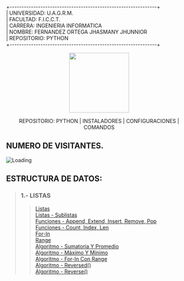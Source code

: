 +--------------------------------------------------------------+<br>
| UNIVERSIDAD: U.A.G.R.M.<br>
| FACULTAD: F.I.C.C.T.<br>
| CARRERA: INGENIERIA INFORMATICA<br>
| NOMBRE: FERNANDEZ ORTEGA JHASMANY JHUNNIOR<br>
| REPOSITORIO: PYTHON<br>
+--------------------------------------------------------------+<br>

<p align="center"><img src="https://github-production-user-asset-6210df.s3.amazonaws.com/36086876/282406040-4e48898c-f122-40de-a463-a68ae29f81a9.png" width="162"></p>
<p align="center">REPOSITORIO: PYTHON | INSTALADORES | CONFIGURACIONES | COMANDOS<width="292"></p>

## NUMERO DE VISITANTES.
<img align="left" src = "https://profile-counter.glitch.me/Dev_jhasmany.-Python/count.svg" alt ="Loading"> <br>

## ESTRUCTURA DE DATOS:

> ### 1.- LISTAS
>> [Listas]()<br>
>> [Listas - Sublistas]()<br>
>> [Funciones - Append, Extend, Insert, Remove, Pop]()<br>
>> [Funciones - Count, Index, Len]()<br>
>> [For-In]()<br>
>> [Range]()<br>
>> [Algoritmo - Sumatoria Y Promedio]()<br>
>> [Algoritmo - Máximo Y Mínimo]()<br>
>> [Algoritmo - For-In Con Range]()<br>
>> [Algoritmo - Reversed()]()<br>
>> [Algoritmo - Reverse()]()<br>